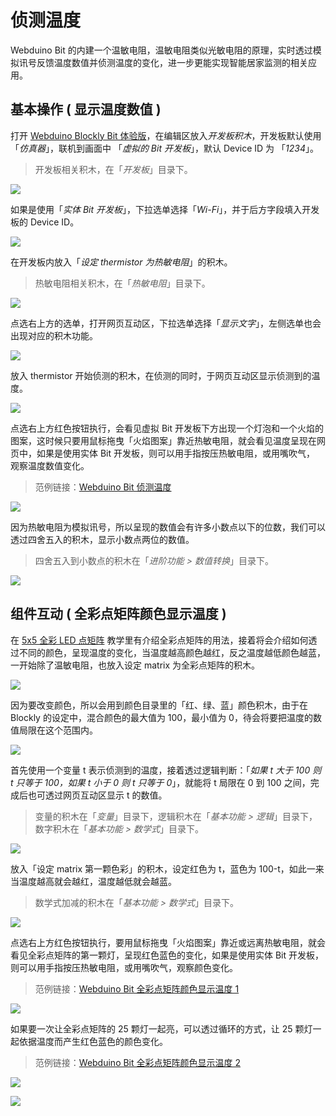 # 侦测温度

Webduino Bit 的内建一个温敏电阻，温敏电阻类似光敏电阻的原理，实时透过模拟讯号反馈温度数值并侦测温度的变化，进一步更能实现智能居家监测的相关应用。

## 基本操作 ( 显示温度数值 )

打开 [Webduino Blockly Bit 体验版](https://webduino.com.cn/link.html?lang=zh-hans&type=blockly)，在编辑区放入*开发板积木*，开发板默认使用「*仿真器*」，联机到画面中 「*虚拟的 Bit 开发板*」，默认 Device ID 为 「*1234*」。

> 开发板相关积木，在「*开发板*」目录下。

![](img/tutorials/zh_cn/rgbmatrix-01.jpg)

如果是使用「*实体 Bit 开发板*」，下拉选单选择「*Wi-Fi*」，并于后方字段填入开发板的 Device ID。

![](img/tutorials/zh_cn/rgbmatrix-02.jpg)	

在开发板内放入「*设定 thermistor 为热敏电阻*」的积木。

> 热敏电阻相关积木，在「*热敏电阻*」目录下。

![](img/tutorials/zh_cn/temperature-01.jpg)

点选右上方的选单，打开网页互动区，下拉选单选择「*显示文字*」，左侧选单也会出现对应的积木功能。

![](img/tutorials/zh_cn/temperature-02.jpg)

放入 thermistor 开始侦测的积木，在侦测的同时，于网页互动区显示侦测到的温度。

![](img/tutorials/zh_cn/temperature-03.jpg)

点选右上方红色按钮执行，会看见虚拟 Bit 开发板下方出现一个灯泡和一个火焰的图案，这时候只要用鼠标拖曳「火焰图案」靠近热敏电阻，就会看见温度呈现在网页中，如果是使用实体 Bit 开发板，则可以用手指按压热敏电阻，或用嘴吹气， 观察温度数值变化。

> 范例链接：[Webduino Bit 侦测温度](https://webduino.com.cn/link.html?lang=zh-hans&type=example&blockly=temperature01)

![](img/tutorials/zh_cn/temperature-04.gif)

因为热敏电阻为模拟讯号，所以呈现的数值会有许多小数点以下的位数，我们可以透过四舍五入的积木，显示小数点两位的数值。

> 四舍五入到小数点的积木在「*进阶功能 > 数值转换*」目录下。

![](img/tutorials/zh_cn/temperature-05.jpg)

## 组件互动 ( 全彩点矩阵颜色显示温度 )

在 [5x5 全彩 LED 点矩阵](rgbmatrix.html) 教学里有介绍全彩点矩阵的用法，接着将会介绍如何透过不同的颜色，呈现温度的变化，当温度越高颜色越红，反之温度越低颜色越蓝，一开始除了温敏电阻，也放入设定 matrix 为全彩点矩阵的积木。

![](img/tutorials/zh_cn/temperature-06.jpg)

因为要改变颜色，所以会用到颜色目录里的「红、绿、蓝」颜色积木，由于在 Blockly 的设定中，混合颜色的最大值为 100，最小值为 0，待会将要把温度的数值局限在这个范围内。

![](img/tutorials/zh_cn/temperature-07.jpg)

首先使用一个变量 t 表示侦测到的温度，接着透过逻辑判断：「*如果 t 大于 100 则 t 只等于 100，如果 t 小于 0 则 t 只等于 0*」，就能将 t 局限在 0 到 100 之间，完成后也可透过网页互动区显示 t 的数值。

> 变量的积木在「*变量*」目录下，逻辑积木在「*基本功能 > 逻辑*」目录下，数字积木在「*基本功能 > 数学式*」目录下。

![](img/tutorials/zh_cn/temperature-08.jpg)

放入「设定 matrix 第一颗色彩」的积木，设定红色为 t，蓝色为 100-t，如此一来当温度越高就会越红，温度越低就会越蓝。

> 数学式加减的积木在「*基本功能 > 数学式*」目录下。

![](img/tutorials/zh_cn/temperature-09.jpg)

点选右上方红色按钮执行，要用鼠标拖曳「火焰图案」靠近或远离热敏电阻，就会看见全彩点矩阵的第一颗灯，呈现红色蓝色的变化，如果是使用实体 Bit 开发板，则可以用手指按压热敏电阻，或用嘴吹气，观察颜色变化。

> 范例链接：[Webduino Bit 全彩点矩阵颜色显示温度 1](https://webduino.com.cn/link.html?lang=zh-hans&type=example&blockly=temperature02)

![](img/tutorials/zh_cn/temperature-10.gif)

如果要一次让全彩点矩阵的 25 颗灯一起亮，可以透过循环的方式，让 25 颗灯一起依据温度而产生红色蓝色的颜色变化。

> 范例链接：[Webduino Bit 全彩点矩阵颜色显示温度 2](https://webduino.com.cn/link.html?lang=zh-hans&type=example&blockly=temperature03)

![](img/tutorials/zh_cn/temperature-11.jpg)

![](img/tutorials/zh_cn/temperature-12.gif)
